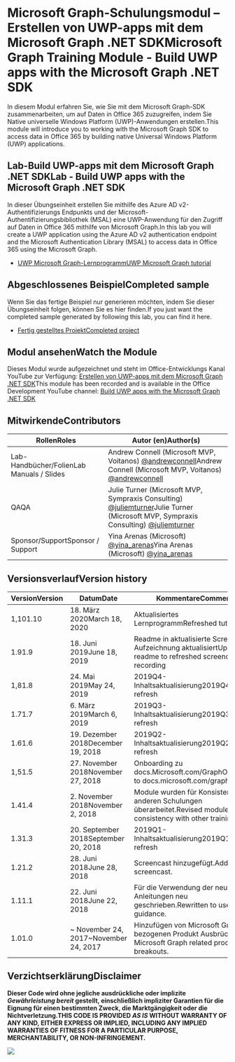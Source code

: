 # <a name="microsoft-graph-training-module---build-uwp-apps-with-the-microsoft-graph-net-sdk"></a><span data-ttu-id="44c7c-101">Microsoft Graph-Schulungsmodul – Erstellen von UWP-apps mit dem Microsoft Graph .NET SDK</span><span class="sxs-lookup"><span data-stu-id="44c7c-101">Microsoft Graph Training Module - Build UWP apps with the Microsoft Graph .NET SDK</span></span>

<span data-ttu-id="44c7c-102">In diesem Modul erfahren Sie, wie Sie mit dem Microsoft Graph-SDK zusammenarbeiten, um auf Daten in Office 365 zuzugreifen, indem Sie Native universelle Windows Platform (UWP)-Anwendungen erstellen.</span><span class="sxs-lookup"><span data-stu-id="44c7c-102">This module will introduce you to working with the Microsoft Graph SDK to access data in Office 365 by building native Universal Windows Platform (UWP) applications.</span></span>

## <a name="lab---build-uwp-apps-with-the-microsoft-graph-net-sdk"></a><span data-ttu-id="44c7c-103">Lab-Build UWP-apps mit dem Microsoft Graph .NET SDK</span><span class="sxs-lookup"><span data-stu-id="44c7c-103">Lab - Build UWP apps with the Microsoft Graph .NET SDK</span></span>

<span data-ttu-id="44c7c-104">In dieser Übungseinheit erstellen Sie mithilfe des Azure AD v2-Authentifizierungs Endpunkts und der Microsoft-Authentifizierungsbibliothek (MSAL) eine UWP-Anwendung für den Zugriff auf Daten in Office 365 mithilfe von Microsoft Graph.</span><span class="sxs-lookup"><span data-stu-id="44c7c-104">In this lab you will create a UWP application using the Azure AD v2 authentication endpoint and the Microsoft Authentication Library (MSAL) to access data in Office 365 using the Microsoft Graph.</span></span>

- [<span data-ttu-id="44c7c-105">UWP Microsoft Graph-Lernprogramm</span><span class="sxs-lookup"><span data-stu-id="44c7c-105">UWP Microsoft Graph tutorial</span></span>](https://docs.microsoft.com/graph/tutorials/uwp)

## <a name="completed-sample"></a><span data-ttu-id="44c7c-106">Abgeschlossenes Beispiel</span><span class="sxs-lookup"><span data-stu-id="44c7c-106">Completed sample</span></span>

<span data-ttu-id="44c7c-107">Wenn Sie das fertige Beispiel nur generieren möchten, indem Sie dieser Übungseinheit folgen, können Sie es hier finden.</span><span class="sxs-lookup"><span data-stu-id="44c7c-107">If you just want the completed sample generated by following this lab, you can find it here.</span></span>

- [<span data-ttu-id="44c7c-108">Fertig gestelltes Projekt</span><span class="sxs-lookup"><span data-stu-id="44c7c-108">Completed project</span></span>](demo)

## <a name="watch-the-module"></a><span data-ttu-id="44c7c-109">Modul ansehen</span><span class="sxs-lookup"><span data-stu-id="44c7c-109">Watch the Module</span></span>

<span data-ttu-id="44c7c-110">Dieses Modul wurde aufgezeichnet und steht im Office-Entwicklungs Kanal YouTube zur Verfügung: [Erstellen von UWP-apps mit dem Microsoft Graph .NET SDK](https://youtu.be/oBYCBxkWMRA)</span><span class="sxs-lookup"><span data-stu-id="44c7c-110">This module has been recorded and is available in the Office Development YouTube channel: [Build UWP apps with the Microsoft Graph .NET SDK](https://youtu.be/oBYCBxkWMRA)</span></span>

## <a name="contributors"></a><span data-ttu-id="44c7c-111">Mitwirkende</span><span class="sxs-lookup"><span data-stu-id="44c7c-111">Contributors</span></span>

|        <span data-ttu-id="44c7c-112">Rollen</span><span class="sxs-lookup"><span data-stu-id="44c7c-112">Roles</span></span>         |                                           <span data-ttu-id="44c7c-113">Autor (en)</span><span class="sxs-lookup"><span data-stu-id="44c7c-113">Author(s)</span></span>                                           |
| -------------------- | --------------------------------------------------------------------------------------------- |
| <span data-ttu-id="44c7c-114">Lab-Handbücher/Folien</span><span class="sxs-lookup"><span data-stu-id="44c7c-114">Lab Manuals / Slides</span></span> | <span data-ttu-id="44c7c-115">Andrew Connell (Microsoft MVP, Voitanos) [@andrewconnell](//github.com/andrewconnell)</span><span class="sxs-lookup"><span data-stu-id="44c7c-115">Andrew Connell (Microsoft MVP, Voitanos) [@andrewconnell](//github.com/andrewconnell)</span></span>         |
| <span data-ttu-id="44c7c-116">QA</span><span class="sxs-lookup"><span data-stu-id="44c7c-116">QA</span></span>                   | <span data-ttu-id="44c7c-117">Julie Turner (Microsoft MVP, Sympraxis Consulting) [@juliemturner](//github.com/juliemturner)</span><span class="sxs-lookup"><span data-stu-id="44c7c-117">Julie Turner (Microsoft MVP, Sympraxis Consulting) [@juliemturner](//github.com/juliemturner)</span></span> |
| <span data-ttu-id="44c7c-118">Sponsor/Support</span><span class="sxs-lookup"><span data-stu-id="44c7c-118">Sponsor / Support</span></span>    | <span data-ttu-id="44c7c-119">Yina Arenas (Microsoft) [@yina_arenas](//github.com//github.com/yina_arenas)</span><span class="sxs-lookup"><span data-stu-id="44c7c-119">Yina Arenas (Microsoft) [@yina_arenas](//github.com//github.com/yina_arenas)</span></span>                  |

## <a name="version-history"></a><span data-ttu-id="44c7c-120">Versionsverlauf</span><span class="sxs-lookup"><span data-stu-id="44c7c-120">Version history</span></span>

| <span data-ttu-id="44c7c-121">Version</span><span class="sxs-lookup"><span data-stu-id="44c7c-121">Version</span></span> |        <span data-ttu-id="44c7c-122">Datum</span><span class="sxs-lookup"><span data-stu-id="44c7c-122">Date</span></span>        |                       <span data-ttu-id="44c7c-123">Kommentare</span><span class="sxs-lookup"><span data-stu-id="44c7c-123">Comments</span></span>                       |
| ------- | ------------------ | ---------------------------------------------------- |
| <span data-ttu-id="44c7c-124">1,10</span><span class="sxs-lookup"><span data-stu-id="44c7c-124">1.10</span></span>    | <span data-ttu-id="44c7c-125">18. März 2020</span><span class="sxs-lookup"><span data-stu-id="44c7c-125">March 18, 2020</span></span>     | <span data-ttu-id="44c7c-126">Aktualisiertes Lernprogramm</span><span class="sxs-lookup"><span data-stu-id="44c7c-126">Refreshed tutorial</span></span>                                   |
| <span data-ttu-id="44c7c-127">1.9</span><span class="sxs-lookup"><span data-stu-id="44c7c-127">1.9</span></span>     | <span data-ttu-id="44c7c-128">18. Juni 2019</span><span class="sxs-lookup"><span data-stu-id="44c7c-128">June 18, 2019</span></span>      | <span data-ttu-id="44c7c-129">Readme in aktualisierte Screencast-Aufzeichnung aktualisiert</span><span class="sxs-lookup"><span data-stu-id="44c7c-129">Updated readme to refreshed screencast recording</span></span>     |
| <span data-ttu-id="44c7c-130">1,8</span><span class="sxs-lookup"><span data-stu-id="44c7c-130">1.8</span></span>     | <span data-ttu-id="44c7c-131">24. Mai 2019</span><span class="sxs-lookup"><span data-stu-id="44c7c-131">May 24, 2019</span></span>       | <span data-ttu-id="44c7c-132">2019Q4-Inhaltsaktualisierung</span><span class="sxs-lookup"><span data-stu-id="44c7c-132">2019Q4 content refresh</span></span>                               |
| <span data-ttu-id="44c7c-133">1.7</span><span class="sxs-lookup"><span data-stu-id="44c7c-133">1.7</span></span>     | <span data-ttu-id="44c7c-134">6. März 2019</span><span class="sxs-lookup"><span data-stu-id="44c7c-134">March 6, 2019</span></span>      | <span data-ttu-id="44c7c-135">2019Q3-Inhaltsaktualisierung</span><span class="sxs-lookup"><span data-stu-id="44c7c-135">2019Q3 content refresh</span></span>                               |
| <span data-ttu-id="44c7c-136">1.6</span><span class="sxs-lookup"><span data-stu-id="44c7c-136">1.6</span></span>     | <span data-ttu-id="44c7c-137">19. Dezember 2018</span><span class="sxs-lookup"><span data-stu-id="44c7c-137">December 19, 2018</span></span>  | <span data-ttu-id="44c7c-138">2019Q2-Inhaltsaktualisierung</span><span class="sxs-lookup"><span data-stu-id="44c7c-138">2019Q2 content refresh</span></span>                               |
| <span data-ttu-id="44c7c-139">1,5</span><span class="sxs-lookup"><span data-stu-id="44c7c-139">1.5</span></span>     | <span data-ttu-id="44c7c-140">27. November 2018</span><span class="sxs-lookup"><span data-stu-id="44c7c-140">November 27, 2018</span></span>  | <span data-ttu-id="44c7c-141">Onboarding zu docs.Microsoft.com/Graph</span><span class="sxs-lookup"><span data-stu-id="44c7c-141">Onboarded to docs.microsoft.com/graph</span></span>                |
| <span data-ttu-id="44c7c-142">1.4</span><span class="sxs-lookup"><span data-stu-id="44c7c-142">1.4</span></span>     | <span data-ttu-id="44c7c-143">2. November 2018</span><span class="sxs-lookup"><span data-stu-id="44c7c-143">November 2, 2018</span></span>   | <span data-ttu-id="44c7c-144">Module wurden für Konsistenz mit anderen Schulungen überarbeitet.</span><span class="sxs-lookup"><span data-stu-id="44c7c-144">Revised modules for consistency with other training.</span></span> |
| <span data-ttu-id="44c7c-145">1.3</span><span class="sxs-lookup"><span data-stu-id="44c7c-145">1.3</span></span>     | <span data-ttu-id="44c7c-146">20. September 2018</span><span class="sxs-lookup"><span data-stu-id="44c7c-146">September 20, 2018</span></span> | <span data-ttu-id="44c7c-147">2019Q1-Inhaltsaktualisierung</span><span class="sxs-lookup"><span data-stu-id="44c7c-147">2019Q1 content refresh</span></span>                               |
| <span data-ttu-id="44c7c-148">1.2</span><span class="sxs-lookup"><span data-stu-id="44c7c-148">1.2</span></span>     | <span data-ttu-id="44c7c-149">28. Juni 2018</span><span class="sxs-lookup"><span data-stu-id="44c7c-149">June 28, 2018</span></span>      | <span data-ttu-id="44c7c-150">Screencast hinzugefügt.</span><span class="sxs-lookup"><span data-stu-id="44c7c-150">Added screencast.</span></span>                                    |
| <span data-ttu-id="44c7c-151">1.1</span><span class="sxs-lookup"><span data-stu-id="44c7c-151">1.1</span></span>     | <span data-ttu-id="44c7c-152">22. Juni 2018</span><span class="sxs-lookup"><span data-stu-id="44c7c-152">June 22, 2018</span></span>      | <span data-ttu-id="44c7c-153">Für die Verwendung der neuesten Anleitungen neu geschrieben.</span><span class="sxs-lookup"><span data-stu-id="44c7c-153">Rewritten to use latest guidance.</span></span>                    |
| <span data-ttu-id="44c7c-154">1.0</span><span class="sxs-lookup"><span data-stu-id="44c7c-154">1.0</span></span>     | <span data-ttu-id="44c7c-155">~ November 24, 2017</span><span class="sxs-lookup"><span data-stu-id="44c7c-155">~November 24, 2017</span></span> | <span data-ttu-id="44c7c-156">Hinzufügen von Microsoft Graph-bezogenen Produkt Ausbrüchen.</span><span class="sxs-lookup"><span data-stu-id="44c7c-156">Add Microsoft Graph related product breakouts.</span></span>       |

## <a name="disclaimer"></a><span data-ttu-id="44c7c-157">Verzichtserklärung</span><span class="sxs-lookup"><span data-stu-id="44c7c-157">Disclaimer</span></span>

<span data-ttu-id="44c7c-158">**Dieser Code wird ohne jegliche ausdrückliche oder implizite _Gewährleistung bereit_ gestellt, einschließlich impliziter Garantien für die Eignung für einen bestimmten Zweck, die Marktgängigkeit oder die Nichtverletzung.**</span><span class="sxs-lookup"><span data-stu-id="44c7c-158">**THIS CODE IS PROVIDED _AS IS_ WITHOUT WARRANTY OF ANY KIND, EITHER EXPRESS OR IMPLIED, INCLUDING ANY IMPLIED WARRANTIES OF FITNESS FOR A PARTICULAR PURPOSE, MERCHANTABILITY, OR NON-INFRINGEMENT.**</span></span>

<!-- markdownlint-disable MD033 -->
<img src="https://telemetry.sharepointpnp.com/msgraph-training-uwp" />
